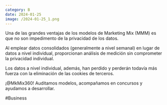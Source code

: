 ```yaml
--- 
category: B 
date: 2024-01-25 
image: /2024-01-25_1.png 
--- 
```


Una de las grandes ventajas de los modelos de Marketing Mix (MMM) es que no son impedimento de la privacidad de los datos. 

Al emplear datos consolidados (generalmente a nivel semanal) en lugar de datos a nivel individual, proporcionan análisis de medición sin comprometer la privacidad individual. 

Los datos a nivel individual, además, han perdido y perderán todavía más fuerza con la eliminación de las cookies de terceros.  

¡@MkMix360! Auditamos modelos, acompañamos en concursos y ayudamos a desarrollar. 

#Business